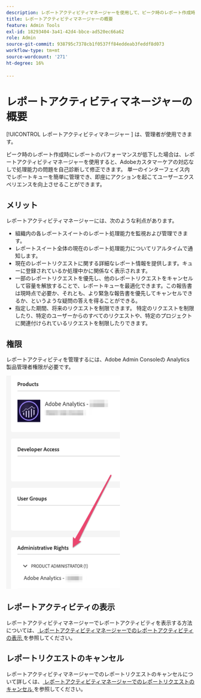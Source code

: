 ```yaml
---
description: レポートアクティビティマネージャーを使用して、ピーク時のレポート作成時の容量の問題を診断および修正する方法について説明します。
title: レポートアクティビティマネージャーの概要
feature: Admin Tools
exl-id: 18293404-3a41-42d4-bbce-ad520ec66a62
role: Admin
source-git-commit: 938795c7378cb1f0537ff84eddeab3feddf8d073
workflow-type: tm+mt
source-wordcount: '271'
ht-degree: 16%

---
```


# レポートアクティビティマネージャーの概要

[!UICONTROL  レポートアクティビティマネージャー ] は、管理者が使用できます。

ピーク時のレポート作成時にレポートのパフォーマンスが低下した場合は、レポートアクティビティマネージャーを使用すると、Adobeカスタマーケアの対応なしで処理能力の問題を自己診断して修正できます。 単一のインターフェイス内でレポートキューを簡単に管理でき、即座にアクションを起こ&#x200B;てユーザーエクスペリエンスを向上さ&#x200B;せることができます。

## メリット

レポートアクティビティマネージャーには、次のような利点があります。

* 組織内の各レポートスイートのレポート処理能力を監視および管理できます。
* レポートスイート全体の現在のレポート処理能力についてリアルタイムで通知します。
* 現在のレポートリクエストに関する詳細なレポート情報を提供します。キューに登録されているか処理中かに関係なく表示されます。
* 一部のレポートリクエストを優先し、他のレポートリクエストをキャンセルして容量を解放することで、レポートキューを最適化できます。この報告書は現時点で必要か、それとも、より緊急な報告書を優先してキャンセルできるか、というような疑問の答えを得ることができる。
* 指定した期間、将来のリクエストを制限できます。 特定のリクエストを制限したり、特定のユーザーからのすべてのリクエストや、特定のプロジェクトに関連付けられているリクエストを制限したりできます。

## 権限

レポートアクティビティを管理するには、Adobe Admin Consoleの Analytics 製品管理者権限が必要です。

![権限](/help/admin/admin/assets/rep-mgr-permission.png)

## レポートアクティビティの表示

レポートアクティビティマネージャーでレポートアクティビティを表示する方法については、[ レポートアクティビティマネージャーでのレポートアクティビティの表示 ](/help/admin/admin/reporting-activity-manager/reporting-activity.md) を参照してください。

## レポートリクエストのキャンセル

レポートアクティビティマネージャーでのレポートリクエストのキャンセルについて詳しくは、[ レポートアクティビティマネージャーでのレポートリクエストのキャンセル ](/help/admin/admin/reporting-activity-manager/reporting-activity-cancel-requests.md) を参照してください。
